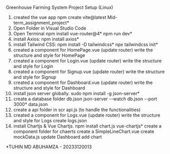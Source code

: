 Greenhouse Farming System Project Setup (Linux)

1. created the vue app
   npm create vite@latest Mid-term_assignment_project*
2. Open Folder in Visual Studio Code
3. Open Terminal
    npm install vue-router@4*
    npm run dev*
4. install Axios: 
    npm install axios*
5. install Tailwind CSS: 
    npm install -D tailwindcss*
    npx tailwindcss init*
5. created a component for HomePage.vue (update router)
   write the structure and style for HomePage
6. created a component for Login.vue (update router)
   write the structure and style for Login
7. created a component for Signup.vue (update router)
   write the structure and style for Signup
8. created a component for Dashboard.vue (update router)
   write the structure and style for Dashboard
9. install json server globally.
   sudo npm install -g json-server*
10. create a database folder
    db.json
    json-server --watch db.json --port 3000*
    data.json
11. create a api folder in scr
    api.js (to handle the functionalities)
12. created a component for Logs.vue (update router)
    write the structure and style for Logs
    create logs.json
13. install Chartjs & Vue Chartjs.
    npm install chart.js vue-chartjs*
    create a component folder for chaerts
    create a SimpleLineChart.vue
    create mockData.js
    update Dashboard add chart


*TUHIN MD ABUHAMZA - 20233120013